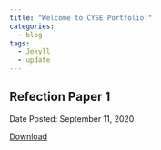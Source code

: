 ```yaml
---
title: "Welcome to CYSE Portfolio!"
categories:
  - blog
tags:
  - Jekyll
  - update
---
```


<div> 
  <h2> Refection Paper 1 </h2>
  <div class = "notice--warning">
    <p> Date Posted: September 11, 2020 </p>
    <p class = ".btn .btn--info" > <a href="/assets/file.pdf"> Download</a> </p>
  </div>
</div>
